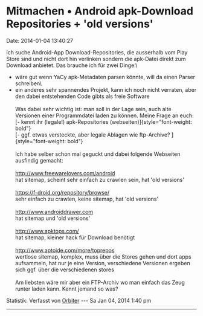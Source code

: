 Mitmachen • Android apk-Download Repositories + \'old versions\'
================================================================

Date: 2014-01-04 13:40:27

ich suche Android-App Download-Repositories, die ausserhalb vom Play
Store sind und nicht dort hin verlinken sondern die apk-Datei direkt zum
Download anbietet. Das brauche ich für zwei Dinge:\
- wäre gut wenn YaCy apk-Metadaten parsen könnte, will da einen Parser
schreiben\
- ein anderes sehr spannendes Projekt, kann ich noch nicht verraten,
aber den dabei entstehenden Code gibts als freie Software\
\
Was dabei sehr wichtig ist: man soll in der Lage sein, auch alte
Versionen einer Programmdatei laden zu können. Meine Frage an euch:\
[- kennt ihr (legale!) apk-Repositories
(webseiten)]{style="font-weight: bold"}\
[- ggf. etwas versteckte, aber legale Ablagen wie ftp-Archive?
]{style="font-weight: bold"}\
\
Ich habe selber schon mal geguckt und dabei folgende Webseiten ausfindig
gemacht:\
\
<http://www.freewarelovers.com/android>\
hat sitemap, scheint sehr einfach zu crawlen sein, hat \'old versions\'\
\
<https://f-droid.org/repository/browse/>\
sehr einfach zu crawlen, keine sitemap, hat \'old versions\'\
\
<http://www.androiddrawer.com>\
hat sitemap und \'old versions\'\
\
<http://www.apktops.com/>\
hat sitemap, kleiner hack für Download benötigt\
\
<http://www.aptoide.com/more/toprepos>\
wertlose sitemap, komplex, muss über die Stores gehen und dort apps
aufsammeln, hat nur je eine Version, verschiedene Versionen ergeben sich
ggf. über die verschiedenen stores\
\
Am liebsten wäre mir aber ein FTP-Archiv wo man einfach das Zeug runter
laden kann. Kennt jemand so was?

Statistik: Verfasst von
[Orbiter](http://forum.yacy-websuche.de/memberlist.php?mode=viewprofile&u=2)
--- Sa Jan 04, 2014 1:40 pm

------------------------------------------------------------------------
